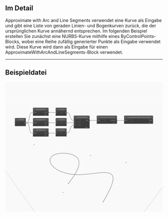 <!--- Autodesk.DesignScript.Geometry.Curve.ApproximateWithArcAndLineSegments --->
<!--- WCLH3WPRENEP5UME2OH55K7MQBNQV27U5PEFCF6YZBPO2CNXKJ2Q --->
## Im Detail
Approximate with Arc and Line Segments verwendet eine Kurve als Eingabe und gibt eine Liste von geraden Linien- und Bogenkurven zurück, die der ursprünglichen Kurve annähernd entsprechen. Im folgenden Beispiel erstellen Sie zunächst eine NURBS-Kurve mithilfe eines ByControlPoints-Blocks, wobei eine Reihe zufällig generierter Punkte als Eingabe verwendet wird. Diese Kurve wird dann als Eingabe für einen ApproximateWithArcAndLineSegments-Block verwendet.
___
## Beispieldatei

![ApproximateWithArcAndLineSegments](./WCLH3WPRENEP5UME2OH55K7MQBNQV27U5PEFCF6YZBPO2CNXKJ2Q_img.jpg)

